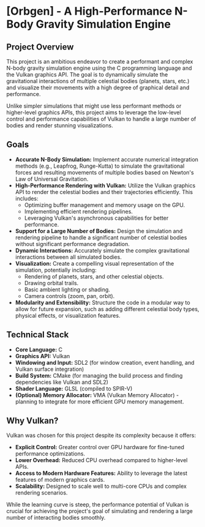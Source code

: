 # [Orbgen] - A High-Performance N-Body Gravity Simulation Engine

## Project Overview

This project is an ambitious endeavor to create a performant and complex N-body gravity simulation engine using the C programming language and the Vulkan graphics API. The goal is to dynamically simulate the gravitational interactions of multiple celestial bodies (planets, stars, etc.) and visualize their movements with a high degree of graphical detail and performance.

Unlike simpler simulations that might use less performant methods or higher-level graphics APIs, this project aims to leverage the low-level control and performance capabilities of Vulkan to handle a large number of bodies and render stunning visualizations.

## Goals

* **Accurate N-Body Simulation:** Implement accurate numerical integration methods (e.g., Leapfrog, Runge-Kutta) to simulate the gravitational forces and resulting movements of multiple bodies based on Newton's Law of Universal Gravitation.
* **High-Performance Rendering with Vulkan:** Utilize the Vulkan graphics API to render the celestial bodies and their trajectories efficiently. This includes:
  * Optimizing buffer management and memory usage on the GPU.
  * Implementing efficient rendering pipelines.
  * Leveraging Vulkan's asynchronous capabilities for better performance.
* **Support for a Large Number of Bodies:** Design the simulation and rendering pipeline to handle a significant number of celestial bodies without significant performance degradation.
* **Dynamic Interactions:** Accurately simulate the complex gravitational interactions between all simulated bodies.
* **Visualization:** Create a compelling visual representation of the simulation, potentially including:
  * Rendering of planets, stars, and other celestial objects.
  * Drawing orbital trails.
  * Basic ambient lighting or shading.
  * Camera controls (zoom, pan, orbit).
* **Modularity and Extensibility:** Structure the code in a modular way to allow for future expansion, such as adding different celestial body types, physical effects, or visualization features.

## Technical Stack

* **Core Language:** C
* **Graphics API:** Vulkan
* **Windowing and Input:** SDL2 (for window creation, event handling, and Vulkan surface integration)
* **Build System:** CMake (for managing the build process and finding dependencies like Vulkan and SDL2)
* **Shader Language:** GLSL (compiled to SPIR-V)
* **(Optional) Memory Allocator:** VMA (Vulkan Memory Allocator) - planning to integrate for more efficient GPU memory management.

## Why Vulkan?

Vulkan was chosen for this project despite its complexity because it offers:

* **Explicit Control:** Greater control over GPU hardware for fine-tuned performance optimizations.
* **Lower Overhead:** Reduced CPU overhead compared to higher-level APIs.
* **Access to Modern Hardware Features:** Ability to leverage the latest features of modern graphics cards.
* **Scalability:** Designed to scale well to multi-core CPUs and complex rendering scenarios.

While the learning curve is steep, the performance potential of Vulkan is crucial for achieving the project's goal of simulating and rendering a large number of interacting bodies smoothly.
